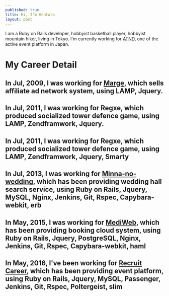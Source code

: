 ```yaml
---
published: true
title: Hi, I'm Gentaro
layout: post
---
```

I am a Ruby on Rails developer, hobbyist basketball player, hobbyist mountain hiker, living in Tokyo. I'm currently working for [ATND](https://atnd.org/), one of the active event platform in Japan.



# My Career Detail
## In Jul, 2009, I was working for [Marge](http://www.maru.jp/), which sells affiliate ad network system, using LAMP, Jquery.
## In Jul, 2011, I was working for Regxe, which produced socialized tower defence game, using LAMP, Zendframwork, Jquery.

## In Jul, 2011, I was working for Regxe, which produced socialized tower defence game, using LAMP, Zendframwork, Jquery, Smarty

## In Jul, 2013, I was working for [Minna-no-wedding](http://www.mwed.jp/), which has  been providing  wedding hall search service, using Ruby on Rails, Jquery, MySQL, Nginx, Jenkins, Git, Rspec, Capybara-webkit, erb

## In May, 2015, I was working for [MediWeb](http://www.mediweb.jp/), which has  been providing booking cloud system, using Ruby on Rails, Jquery, PostgreSQL, Nginx, Jenkins, Git, Rspec, Capybara-webkit, haml

## In May, 2016, I've been working for [Recruit Career](https://www.recruitcareer.co.jp/), which has  been providing event platform, using Ruby on Rails, Jquery, MySQL, Passenger, Jenkins, Git, Rspec, Poltergeist, slim